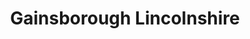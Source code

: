 ---
title: Gainsborough Lincolnshire
url: /gainsborough-lincolnshire/
latitude: 53.399
longitude: -0.77
---